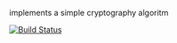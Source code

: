 implements a simple cryptography algoritm 

[![Build Status](https://travis-ci.com/mertikinci/myDemoApp.svg?branch=master)](https://travis-ci.com/mertikinci/myDemoApp)